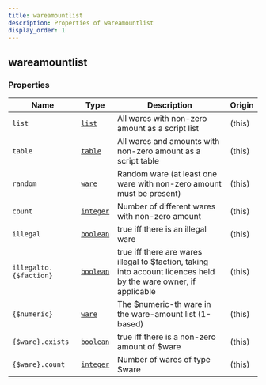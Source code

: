 ```yaml
---
title: wareamountlist
description: Properties of wareamountlist
display_order: 1
---
```


## wareamountlist

### Properties

| Name | Type | Description | Origin |
|------|------|-------------|--------|
| `list` | [`list`](./list.html) | All wares with non-zero amount as a script list | (this) |
| `table` | [`table`](./table.html) | All wares and amounts with non-zero amount as a script table | (this) |
| `random` | [`ware`](./ware.html) | Random ware (at least one ware with non-zero amount must be present) | (this) |
| `count` | [`integer`](./integer.html) | Number of different wares with non-zero amount | (this) |
| `illegal` | [`boolean`](./boolean.html) | true iff there is an illegal ware | (this) |
| `illegalto.{$faction}` | [`boolean`](./boolean.html) | true iff there are wares illegal to $faction, taking into account licences held by the ware owner, if applicable | (this) |
| `{$numeric}` | [`ware`](./ware.html) | The $numeric-th ware in the ware-amount list (1-based) | (this) |
| `{$ware}.exists` | [`boolean`](./boolean.html) | true iff there is a non-zero amount of $ware | (this) |
| `{$ware}.count` | [`integer`](./integer.html) | Number of wares of type $ware | (this) |

